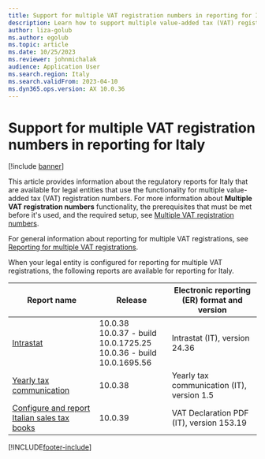 ```yaml
---
title: Support for multiple VAT registration numbers in reporting for Italy
description: Learn how to support multiple value-added tax (VAT) registration numbers in reporting for Italy, including a table the provides details for report names.
author: liza-golub
ms.author: egolub
ms.topic: article
ms.date: 10/25/2023
ms.reviewer: johnmichalak
audience: Application User
ms.search.region: Italy
ms.search.validFrom: 2023-04-10
ms.dyn365.ops.version: AX 10.0.36
---
```


# Support for multiple VAT registration numbers in reporting for Italy

[!include [banner](../../includes/banner.md)]

This article provides information about the regulatory reports for Italy that are available for legal entities that use the functionality for multiple value-added tax (VAT) registration numbers. For more information about **Multiple VAT registration numbers** functionality, the prerequisites that must be met before it's used, and the required setup, see [Multiple VAT registration numbers](../global/emea-multiple-vat-registration-numbers.md).

For general information about reporting for multiple VAT registrations, see [Reporting for multiple VAT registrations](../global/emea-reporting-for-multiple-vat-registrations.md).

When your legal entity is configured for reporting for multiple VAT registrations, the following reports are available for reporting for Italy.

| Report name | Release | Electronic reporting (ER) format and version |
|-------------|---------|-------------------------------------------|
| [Intrastat](emea-ita-intrastat.md) | 10.0.38<br>10.0.37 - build 10.0.1725.25<br>10.0.36 - build 10.0.1695.56 | Intrastat (IT), version 24.36 |
| [Yearly tax communication](emea-ita-yearly-tax-communication.md) | 10.0.38 | Yearly tax communication (IT), version 1.5 |
| [Configure and report Italian sales tax books](emea-ita-sales-tax-books.md) | 10.0.39 | VAT Declaration PDF (IT), version 153.19 |

[!INCLUDE[footer-include](../../../includes/footer-banner.md)]
